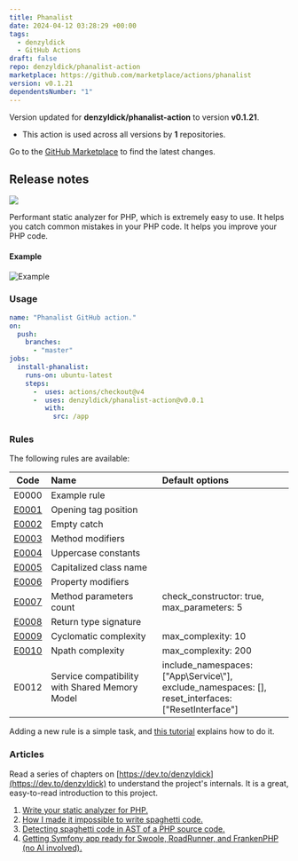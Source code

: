 ```yaml
---
title: Phanalist
date: 2024-04-12 03:28:29 +00:00
tags:
  - denzyldick
  - GitHub Actions
draft: false
repo: denzyldick/phanalist-action
marketplace: https://github.com/marketplace/actions/phanalist
version: v0.1.21
dependentsNumber: "1"
---
```



Version updated for **denzyldick/phanalist-action** to version **v0.1.21**.
- This action is used across all versions by **1** repositories.

Go to the [GitHub Marketplace](https://github.com/marketplace/actions/phanalist) to find the latest changes.

## Release notes

<img src="https://raw.githubusercontent.com/denzyldick/phanalist/main/docs/branding/banner-cropped.png"/>

Performant static analyzer for PHP, which is extremely easy to use. It helps you catch common mistakes in your PHP code.
It helps you improve your PHP code.

#### Example
![Example](https://github.com/denzyldick/phanalist/blob/main/docs/branding/example.gif)

### Usage
```yaml
name: "Phanalist GitHub action."
on:
  push:
    branches:
      - "master"
jobs:
  install-phanalist:
    runs-on: ubuntu-latest
    steps:
      -  uses: actions/checkout@v4
      -  uses: denzyldick/phanalist-action@v0.0.1
         with:
           src: /app
```
### Rules

The following rules are available:

|                  Code                  | Name                                           | Default options                                                                                              |
|:--------------------------------------:|:-----------------------------------------------|:-------------------------------------------------------------------------------------------------------------|
|                 E0000                  | Example rule                                   |                                                                                                              |
| [E0001](https://github.com/denzyldick/phanalist/blob/main/src/rules/examples/e1/e1.md)  | Opening tag position                           |                                                                                                              |
| [E0002](https://github.com/denzyldick/phanalist/blob/main/src/rules/examples/e2/e2.md)  | Empty catch                                    |                                                                                                              |
| [E0003](https://github.com/denzyldick/phanalist/blob/main/src/rules/examples/e3/e3.md)  | Method modifiers                               |                                                                                                              |
|   [E0004](https://github.com/denzyldick/phanalist/blob/main/src/rules/examples/e4.md)    | Uppercase constants                            |                                                                                                              |
|   [E0005](https://github.com/denzyldick/phanalist/blob/main/src/rules/examples/e5.md)    | Capitalized class name                         |                                                                                                              |
| [E0006](https://github.com/denzyldick/phanalist/blob/main/src/rules/examples/e6/e6.md)  | Property modifiers                             |                                                                                                              |
| [E0007](https://github.com/denzyldick/phanalist/blob/main/src/rules/examples/e7/e7.md)  | Method parameters count                        | check_constructor: true, max_parameters: 5                                                                   |
|  [E0008](https://github.com/denzyldick/phanalist/blob/main/src/rules/examples/e8/e8.md)  | Return type signature                          |                                                                                                              |
| [E0009](https://github.com/denzyldick/phanalist/blob/main/src/rules/examples/e9/e9.md)  | Cyclomatic complexity                          | max_complexity: 10                                                                                           |
| [E0010](https://github.com/denzyldick/phanalist/blob/main/src/rules/examples/e10/e10.md) | Npath complexity                               | max_complexity: 200                                                                                          |
|                 E0012                  | Service compatibility with Shared Memory Model | include_namespaces: ["App\\Service\\"],<br/>exclude_namespaces: [],<br/>reset_interfaces: ["ResetInterface"] |

Adding a new rule is a simple task, and [this tutorial](./docs/adding_new_rule.md) explains how to do it.


### Articles

Read a series of chapters on [https://dev.to/denzyldick](https://dev.to/denzyldick) to understand the project's internals. It 
is a great, easy-to-read introduction to this project. 

1. [Write your static analyzer for PHP.](https://dev.to/denzyldick/the-beginning-of-my-php-static-analyzer-in-rust-5bp8)
2. [How I made it impossible to write spaghetti code.](https://dev.to/denzyldick/how-i-made-it-impossible-to-write-spaghetti-code-dg4)
3. [Detecting spaghetti code in AST of a PHP source code.](https://dev.to/denzyldick/traversing-an-ast-of-php-source-code-2kee)
4. [Getting Symfony app ready for Swoole, RoadRunner, and FrankenPHP (no AI involved).](https://dev.to/sergiid/getting-symfony-app-ready-for-swoole-roadrunner-and-frankenphp-no-ai-involved-2d0g)
